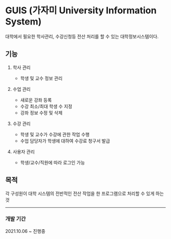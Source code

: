 # GUIS (가자미 University Information System)
대학에서 필요한 학사관리, 수강신청등 전산 처리를 할 수 있는 대학정보시스템이다.

## 기능

1. 학사 관리
    + 학생 및 교수 정보 관리


2. 수업 관리
    + 새로운 강좌 등록
    + 수강 최소/최대 학생 수 지정
    + 강좌 정보 수정 및 삭제


3. 수강 관리
    + 학생 및 교수가 수강에 관한 작업 수행
    + 수업 담당자가 학생에 대하여 수강료 청구서 발급


4. 사용자 관리
    + 학생/교수/직원에 따라 로그인 가능

## 목적
각 구성원이 대학 시스템의 전반적인 전산 작업을 한 프로그램으로 처리할 수 있게 하는 것

------------

### 개발 기간
2021.10.06 ~ 진행중
